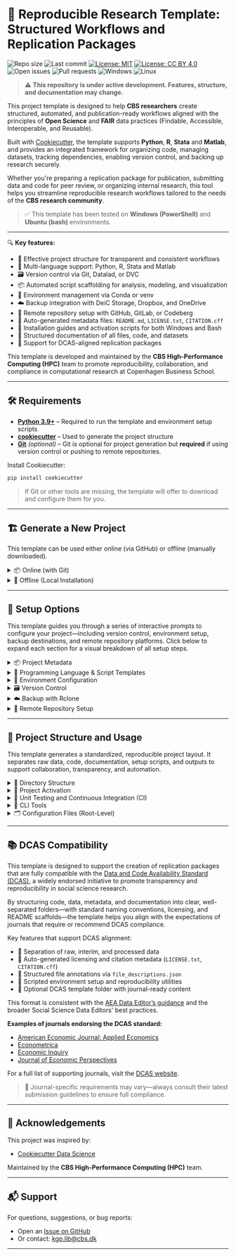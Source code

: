# 🧪 Reproducible Research Template: Structured Workflows and Replication Packages

![Repo size](https://img.shields.io/github/repo-size/CBS-HPC/research-template)
![Last commit](https://img.shields.io/github/last-commit/CBS-HPC/research-template)
[![License: MIT](https://img.shields.io/badge/license-MIT-blue.svg)](https://opensource.org/licenses/MIT)
[![License: CC BY 4.0](https://img.shields.io/badge/license-CC--BY%204.0-lightgrey.svg)](https://creativecommons.org/licenses/by/4.0/)
![Open issues](https://img.shields.io/github/issues/CBS-HPC/research-template)
![Pull requests](https://img.shields.io/github/issues-pr/CBS-HPC/research-template)
![Windows](https://img.shields.io/badge/tested%20on-Windows-blue?logo=windows&logoColor=white)
![Linux](https://img.shields.io/badge/tested%20on-Bash%20(Ubuntu)-blue?logo=linux&logoColor=white)


> ⚠️ **This repository is under active development. Features, structure, and documentation may change.**

This project template is designed to help **CBS researchers** create structured, automated, and publication-ready workflows aligned with the principles of **Open Science** and **FAIR** data practices (Findable, Accessible, Interoperable, and Reusable).

Built with [Cookiecutter](https://cookiecutter.readthedocs.io/en/latest/), the template supports **Python**, **R**, **Stata** and **Matlab**, and provides an integrated framework for organizing code, managing datasets, tracking dependencies, enabling version control, and backing up research securely.

Whether you're preparing a replication package for publication, submitting data and code for peer review, or organizing internal research, this tool helps you streamline reproducible research workflows tailored to the needs of the **CBS research community**.

> ✅ This template has been tested on **Windows (PowerShell)** and **Ubuntu (bash)** environments.

---

🔍 **Key features:**

- 📁 Effective project structure for transparent and consistent workflows  
- 🧬 Multi-language support: Python, R, Stata and Matlab 
- 🗃️ Version control via Git, Datalad, or DVC  
- 📦 Automated script scaffolding for analysis, modeling, and visualization  
- 🔐 Environment management via Conda or venv  
- ☁️ Backup integration with DeiC Storage, Dropbox, and OneDrive  
- 🚀 Remote repository setup with GitHub, GitLab, or Codeberg  
- 🧾 Auto-generated metadata files: `README.md`, `LICENSE.txt`, `CITATION.cff`  
- 🧰 Installation guides and activation scripts for both Windows and Bash  
- 📑 Structured documentation of all files, code, and datasets
- 📄 Support for DCAS-aligned replication packages  

This template is developed and maintained by the **CBS High-Performance Computing (HPC)** team to promote reproducibility, collaboration, and compliance in computational research at Copenhagen Business School.

---

## 🛠️ Requirements

- [**Python 3.9+**](https://www.python.org/downloads/) – Required to run the template and environment setup scripts  
- [**cookiecutter**](https://cookiecutter.readthedocs.io/en/latest/) – Used to generate the project structure  
- [**Git**](https://git-scm.com/downloads) *(optional)* – Git is optional for project generation but **required** if using version control or pushing to remote repositories.

Install Cookiecutter:

```bash
pip install cookiecutter
```

> If Git or other tools are missing, the template will offer to download and configure them for you.

---

## 🏗️ Generate a New Project

This template can be used either online (via GitHub) or offline (manually downloaded).

<details>
<summary>📦 Online (with Git)</summary>

Use this option if Git is installed and you want to fetch the template directly from GitHub:

```bash
cookiecutter gh:CBS-HPC/research-template
```

</details>

<details>
<summary>📁 Offline (Local Installation)</summary>

If Git is **not installed**, you can still use the template by downloading it manually:

1. Go to [https://github.com/CBS-HPC/research-template](https://github.com/CBS-HPC/research-template)  
2. Click the green **“Code”** button, then choose **“Download ZIP”**  
3. Extract the ZIP file to a folder of your choice  
4. Run Cookiecutter locally:

```bash
cookiecutter path/to/research-template
```

> ⚠️ Do **not** use `git clone` if Git is not installed. Manual download is required in this case.

</details>

---

## 🧾 Setup Options

This template guides you through a series of interactive prompts to configure your project—including version control, environment setup, backup destinations, and remote repository platforms. Click below to expand each section for a visual breakdown of all setup steps.

<details>
<summary>📦 Project Metadata</summary>

Provide core metadata for your project—used for naming, documentation, citation, and licensing.

```
├── project_name              → Human-readable name
├── repo_name                 → Folder and repository name
├── description               → Short summary of the project
├── author_name               → Your full name
├── email                     → Your CBS email
├── orcid                     → Your ORCID researcher ID
├── version                   → Initial version number (e.g., 0.0.1)
├── code_license              → [MIT | BSD-3-Clause | Apache-2.0 | None]
├── documentation_license     → [CC-BY-4.0 | CC0-1.0 | None]
├── data_license              → [CC-BY-4.0 | CC0-1.0 | None]
```

This information is used to auto-generate:

- `README.md` – populated with title, description, and author info  
- `LICENSE.txt` – includes license sections for code, documentation, and data  
- `CITATION.cff` – for machine-readable academic citation


### 🔑 License Descriptions

**Code Licenses:**

- [**MIT**](https://opensource.org/licenses/MIT) – Very permissive, short license. Allows reuse with attribution.  
- [**BSD-3-Clause**](https://opensource.org/license/bsd-3-clause/) – Permissive, but includes a non-endorsement clause.  
- [**Apache-2.0**](https://www.apache.org/licenses/LICENSE-2.0) – Like MIT, but includes explicit patent protection.  

**Documentation Licenses:**

- [**CC-BY-4.0**](https://creativecommons.org/licenses/by/4.0/) – Requires attribution, allows commercial and derivative use.  
- [**CC0-1.0**](https://creativecommons.org/publicdomain/zero/1.0/) – Places documentation in the public domain (no attribution required).

**Data Licenses:**

- [**CC-BY-4.0**](https://creativecommons.org/licenses/by/4.0/) – Allows reuse and redistribution with attribution.  
- [**CC0-1.0**](https://creativecommons.org/publicdomain/zero/1.0/) – Public domain dedication for unrestricted reuse.

> ℹ️ If “None” is selected, the corresponding section will be omitted from the LICENSE file.

</details>

<details>
<summary>🧬 Programming Language & Script Templates</summary>

Choose your primary scripting language. The template supports multi-language projects and automatically generates a modular codebase tailored to your selection.

```
├── programming_language      → [Python | R | Stata | Matlab | None]
│   └── If R/Stata/Matlab selected:
│       └── Prompt for executable path if not auto-detected
```

If you select **R**, **Stata** or **Matlab** the template will prompt for the path to the installed software if it is not auto-detected.

### 🛠️ Script Generation

Script generation is **language-agnostic**: based on your selected language, the template will create files with the appropriate extensions:

- `.py` (scripts) and `.ipynb` (notebooks) for Python
- `.R` (scripts) and `.Rmd` (notebooks) for R
- `.m`(scripts) and `.mlx` (notebooks) for Matlab 
- `.do` (scripts) and `.ipynb` (notebooks) for Stata


These starter scripts are placed in the `src/` directory and include:

```
├── s00_main.*                  → orchestrates the full pipeline
├── s00_workflow.*              → notebook (.ipynb, .Rmd, .mlx) orchestrating the full pipeline
├── s01_install_dependencies.*  → installs any missing packages required for the project
├── s02_utils.*                 → shared helper functions (not directly executable)
├── s03_data_collection.*       → imports or generates raw data
├── s04_preprocessing.*         → cleans and transforms data
├── s05_modeling.*              → fits models and generates outputs
├── s06_visualization.*         → creates plots and summaries
├── get_dependencies.*          → retrieves and checks required dependencies for the project environment. (Utilised)

```

Each script is structured to:

- Define a `main()` function or logical entry point (where applicable)  
- Automatically resolve project folder paths (`data/00_raw/`, `results/figures/`, etc.)  
- Remain passive unless directly called or imported  
- Support reproducible workflows by default

> 🧩 Scripts are designed to be flexible and modular: you can run them individually, chain them in `main.*`, or explore them interactively using Jupyter or RMarkdown.

</details>

<details>
<summary>🧪 Environment Configuration</summary>

Set up isolated virtual environments using **Conda**, **venv**, or your system’s **base installation**.

```
├── R environment (if R used)
│   └── env_manager_r         → [Conda | Base Installation]
│       ├── If Conda:         → Prompt for R version
│       └── If Base:          → Uses system-installed R
├── Python environment
│   └── env_manager_python    → [Conda | Venv | Base Installation]
│       ├── If Conda:         → Prompt for Python version
│       ├── If Venv:          → Uses current Python kernel version
│       └── If Base:          → Uses system-installed Python
├── Proprietary software (if selected)
│   └── [Stata | Matlab | R]
│       ├── Searches system PATH for installed application
│       └── Prompts user for executable path if not found
```

**Environment manager options:**

- [**Conda**](https://docs.conda.io/en/latest/) – A popular environment and package manager that supports both Python and R. Enables exact version control and cross-platform reproducibility.  
- [**venv**](https://docs.python.org/3/library/venv.html) – Python’s built-in tool for creating lightweight, isolated environments. Ideal for Python-only projects.  
- **Base Installation** – No virtual environment is created. Dependencies are installed directly into your system-wide Python or R installation.

Regardless of your choice, the following files are generated to document your environment:

- `environment.yml` – Conda-compatible list of dependencies  
- `requirements.txt` – pip-compatible Python package list  
- `renv.lock` – (if R is selected) snapshot of R packages using the `renv` package  

> ⚠️ When using **venv** or **base installation**, the `environment.yml` file is created **without Conda's native environment tracking**. As a result, it may be **less accurate or reproducible** than environments created with Conda.  
> ⚠️ If proprietary software (e.g., Stata, Matlab, R) is selected, the system will first **search your PATH**. If not found, you’ll be prompted to manually enter the executable path.  
> 💡 Conda will be downloaded and installed automatically if it's not already available.

</details>


<details>
<summary>🗃️ Version Control</summary>

Choose a system to version your code (and optionally your data).

```
├── version_control           → [Git | Datalad | DVC | None]
│   ├── Git:
│   │   ├── Prompt for Git user.name and user.email
│   │   ├── Initializes Git repo in project root
│   │   └── Initializes separate Git repo in `data/`
│   ├── Datalad:
│   │   ├── Initializes Git repo (if not already)
│   │   └── Initializes a Datalad dataset in `data/` (nested Git repo)
│   └── DVC:
│       ├── Initializes Git repo (if not already)
│       ├── Runs `dvc init` to create a DVC project
│       └── Configures `data/` as a DVC-tracked directory
```

This template supports several version control systems to suit different workflows:

- [**Git**](https://git-scm.com/) – general-purpose version control for code and text files  
- [**Datalad**](https://www.datalad.org/) – for data-heavy, file-based versioning; designed to support **FAIR** principles and **Open Science** workflows  
- [**DVC**](https://dvc.org/) – for machine learning pipelines, dataset tracking, and model versioning

### 🔧 How it works:

- **Git**: initializes the project root as a Git repository  
  - Also creates a separate Git repo in `data/` to track datasets independently  
- **Datalad**: builds on Git by creating a [Datalad dataset](https://handbook.datalad.org/en/latest/basics/101-137-datasets.html) in `data/`  
- **DVC**: runs `dvc init` and sets up `data/` as a [DVC-tracked directory](https://dvc.org/doc/start/data-management) using external storage and `.dvc` files

### 📝 Auto-generated `.gitignore` includes:

```
├── data/                  → 00_raw, 01_interim and 02_processed data folders
├── bin/                   → local binaries (e.g., rclone)
├── env/, __pycache__/     → Python virtual environments and caches
├── .vscode/, .idea/       → IDE and editor configs
├── .DS_Store, *.swp       → OS/system-generated files
├── .ipynb_checkpoints/    → Jupyter notebook checkpoints
├── .coverage, *.log       → logs, test coverage reports
```

> 🧹 These defaults help keep your repository clean, portable, and reproducible.

> ⚙️ If **Git**, **Datalad**, or **DVC** (or their dependencies) are not detected, the template will automatically download and install them during setup.
> This ensures you can use advanced version control tools without manual pre-installation.
</details>

<details>
<summary>☁️ Backup with Rclone</summary>

This template supports automated backup to **CBS-approved storage solutions** using [`rclone`](https://rclone.org).

```
├── remote_backup             → [DeIC | Dropbox | OneDrive | Local | Multiple | None]
│   ├── DeIC:
│   │   ├── Prompt for CBS email
│   │   └── Prompt for password (encrypted)
│   ├── Dropbox / OneDrive:
│   │   ├── Prompt for email
│   │   └── Prompt for password (encrypted)
│   ├── Local:
│   │   └── Prompt to choose a local destination path
│   └── Multiple:
│       └── Allows choosing several of the above
```

Supported backup targets include:

- [**DeIC Storage**](https://storage.deic.dk/) – configured via **SFTP with password and MFA** (see instructions under “Setup → SFTP”)  
- [**Dropbox**](https://www.dropbox.com/)  
- [**OneDrive**](https://onedrive.live.com/)  
- **Local** storage – backup to a folder on your own system  
- **Multiple** – select any combination of the above

> 🔐 All credentials are stored in `rclone.conf`.  
> ☁️ `rclone` is automatically downloaded and installed if not already available on your system.

</details>

<details>
<summary>📡 Remote Repository Setup</summary>

Automatically create and push to a Git repository on a remote hosting platform.

```
├── remote_repo               → [GitHub | GitLab | Codeberg | None]
│   └── If selected:
│       ├── Prompt for username
│       ├── Choose visibility: [private | public]
│       └── Provide personal access token (stored in `.env`)
```

Supported platforms include:

- [**GitHub**](https://github.com) – the most widely used platform for open source and academic collaboration. Supports seamless repo creation, authentication, and automation.
- [**GitLab**](https://gitlab.com) – a DevOps platform that supports both self-hosted and cloud-hosted repositories. Ideal for collaborative development with built-in CI/CD pipelines.
- [**Codeberg**](https://codeberg.org) – a privacy-focused Git hosting service powered by [Gitea](https://about.gitea.com). Community-driven and compliant with European data governance standards.

Repositories are created using the **HTTPS API**, and authenticated with **personal access tokens**.

> 🛡️ Your credentials and tokens are securely stored in the `.env` file and never exposed in plain text.

</details>

---
## 🧾 Project Structure and Usage

This template generates a standardized, reproducible project layout. It separates raw data, code, documentation, setup scripts, and outputs to support collaboration, transparency, and automation.

<details>
<summary>📁 Directory Structure</summary>

You can find or update human-readable file descriptions in `file_descriptions.json`.

```
├── .cookiecutter             # Cookiecutter configuration used to generate this project
├── .git                      # Git repository metadata
├── .gitignore                # Files/directories excluded from Git version control
├── .rcloneignore             # Files/directories excluded from Rclone backup
├── .treeignore               # Files excluded from file tree utilities or visualizations
├── CITATION.cff              # Machine-readable citation metadata for scholarly reference
├── DCAS template/            # Template for DCAS-compliant replication packages
│   └── README.md             # README for the DCAS template
├── LICENSE.txt               # Project license file
├── README.md                 # Main README with usage and documentation
├── activate.*                # Script to activate the environment (either `.ps1` or `.sh`)
├── deactivate.*              # Script to deactivate the environment (either `.ps1` or `.sh`)
├── bin/                      # Local tools (e.g., rclone binaries, installers)
├── data/                     # Structured project data directory
│   ├── .git/                 # Standalone Git repo for tracking datasets
│   ├── .gitlog               # Git log for the data repository
│   ├── 00_raw/                  # Original, immutable input data
│   ├── 01_interim/              # Intermediate data created during processing
│   └── 02_processed/            # Final, clean data ready for analysis
├── docs/                     # Project documentation, reports, or rendered outputs
├── environment.yml           # Conda-compatible environment definition (Python/R)
├── file_descriptions.json    # JSON file with editable descriptions for all project files
├── requirements.txt          # pip-compatible list of Python dependencies
├── results/                  # Results generated by the project
│   └── figures/              # Charts, plots, and other visual outputs
├── setup/                    # Internal setup module for environment config and CLI tools
│   ├── dependencies.txt      # List of Python dependencies for `setup` module  
│   ├── setup.py              # Setup script to register the project as a Python package
│   └── utils/                # Utility functions and scripts for environment setup
└── src (R/stata)/                  # Source code for data processing, analysis, and reporting
    ├── dependencies.txt            # List of dependencies for `src` module  
    ├── get_dependencies.*          # retrieves and checks required packages required for the project (Utilised)
    ├── s00_main.*                  # Orchestrates the full workflow pipeline
    ├── s00_workflow.*              # Interactive workflow (e.g., Jupyter notebook or RMarkdown)
    ├── s01_install_dependencies.*  # Installs any missing packages required for the project
    ├── s02_utils.*                 # Shared helper functions for reuse across script
    ├── s03_data_collection.*       # Imports or generates raw data from external sources
    ├── get_dependencies.*          # retrieves and checks required packages required for the project (Utilised)
    ├── s04_preprocessing.*         # Cleans and transforms raw input data
    ├── s05_modeling.*              # Performs modeling, estimation, or machine learning
    ├── s06_visualization.*         # Creates plots, charts, and visual summaries
```


> 🔁 `activate.*` and `deactivate.*` are either PowerShell (`.ps1`) or Bash (`.sh`) scripts, depending on your platform (Windows or macOS/Linux).

> ✳️ Script file extensions (`.py`, `.R`, `.do`, `.m`) are determined by the programming language selected during project setup.

</details>

<details>
<summary>🚀 Project Activation</summary>

To configure the project's environment—including project paths, environment variables, and virtual environments—run the activation script for your operating system. These scripts read settings from the `.env` file.

### 🪟 Windows (PowerShell)

**Activate:**

```powershell
./activate.ps1
```

**Deactivate:**

```powershell
./deactivate.ps1
```

### 🐧 macOS / Linux (bash)

**Activate:**

```bash
source activate.sh
```

**Deactivate:**

```bash
source deactivate.sh
```

</details>

<details>
<summary>📅 Unit Testing and Continuous Integration (CI)</summary>

---

This template includes built-in support for **unit testing** and **CI automation** across Python, R, MATLAB, and Stata to promote research reliability and reproducibility.

### 🧪 Unit Testing

Unit test files are automatically generated for core analysis scripts and placed in a unified `tests/` folder during setup. The structure varies slightly by language:

| Language | Test Framework     | Code Folder | Test Folder       | Test File Format |
| -------- | ------------------ | ----------- | ----------------- | ---------------- |
| Python   | `pytest`           | `src/`      | `tests/`          | `test_*.py`      |
| R        | `testthat`         | `R/`        | `tests/testthat/` | `test-*.R`       |
| MATLAB   | `matlab.unittest`  | `src/`      | `tests/`          | `test_*.m`       |
| Stata    | `.do` script-based | `stata/do/` | `tests/`          | `test_*.do`      |

Tests are automatically scaffolded to match your workflow scripts (e.g., `s00_main`, `s04_preprocessing`). They can be run locally, in CI, or as part of a pipeline.


📄 Example Layouts and Test Commands are shown below:

<details>
<summary>Python</summary>

Project structure:

```
src/s00_main.py
tests/test_s00_main.py
```

Run tests:

```
pytest
```

</details>

<details>
<summary>R</summary>

Project structure:

```
R/s00_main.R
tests/testthat/test-s00_main.R
```

Run tests:

```
testthat::test_dir("tests/testthat")
```

From command line:

```
Rscript -e 'testthat::test_dir("tests/testthat")'
```

</details>

<details>
<summary>Matlab</summary>

Project structure:

```
src/s00_main.m
tests/test_s00_main.m
```

Run tests in MATLAB:

```
results = runtests('tests');
assert(all([results.Passed]), 'Some tests failed')
```

From command line:

```
matlab -batch "results = runtests('tests'); assert(all([results.Passed]), 'Some tests failed')"
```

</details>

<details>
<summary>Stata</summary>

Project structure:

```
stata/do/s00_main.do
tests/test_s00_main.do
```

Run tests in Stata:

```
do tests/test_s00_main.do
```

Or in batch mode:

```
stata -b do tests/test_s00_main.do
```

</details>

### 🧪 Writing and Structuring Tests (with TDD)

Writing well-structured tests improves reliability, debuggability, and reproducibility. This template encourages both traditional unit testing and **Test-Driven Development (TDD)** workflows.

#### ✅ Best Practices

- Focus on **core logic and data transformations** — test cleaning, modeling, or custom functions.
- Include **edge cases** — such as missing data, unexpected formats, or invalid input.
- Keep tests **independent and repeatable** — avoid reliance on shared state or execution order.
- Use assertions appropriate for your language:
  - `assert` in Python
  - `expect_equal()` / `expect_error()` in R
  - `verifyEqual()` / `verifyTrue()` in MATLAB
  - `assert` in Stata
- Mirror your code structure — e.g., `s05_modeling.R` → `test-s05_modeling.R`

> 💡 Tests don’t need to be exhaustive — focus on **critical correctness** and **key workflow branches**.

#### 🔧 Test-Driven Development (TDD)

TDD encourages writing tests **before** implementation. This is especially effective in research workflows where reproducibility is critical.

**TDD workflow:**
1. Write a **failing test** that defines the expected behavior
2. Write the **minimal code** to make it pass
3. Refactor with confidence — tests ensure nothing breaks

**Why use TDD in research?**
- Validates assumptions before modeling
- Encourages modular, testable code
- Prevents regressions as scripts evolve

> 🚀 Each generated script comes with a matching test file scaffold to support TDD from day one.

---

### ⚙️ Continuous Integration (CI)

The template supports CI pipelines on all major platforms:

- **GitHub Actions**
- **GitLab CI/CD**
- **Codeberg CI** (via Woodpecker)

CI configurations are auto-generated based on your language and repository host, and placed in the appropriate file:

| Platform | Config File                |
| -------- | -------------------------- |
| GitHub   | `.github/workflows/ci.yml` |
| GitLab   | `.gitlab-ci.yml`           |
| Codeberg | `.woodpecker.yml`          |

Each pipeline performs the following:

1. Installs the appropriate language environment
2. Installs dependencies (e.g., `requirements.txt`, `renv.lock`)
3. Runs tests in the `tests/` directory
4. Outputs test logs and error reports

For R projects, CI will run `renv::restore(project = 'R')` if `R/renv.lock` exists. Otherwise, it falls back to `install.packages()`.

---

### 🔄 CI Config via CLI

CI can be configured to the selected platform using the built-in CLI command:

```
ci_config 
```

This works by renaming .yml files to .yml.disabled and back. It's useful for disabling CI during development
  
  🚪 CI is disabled by default after project generation. Use ci-config --enable when you're ready to activate it.


### 🔄 CI Control via CLI

CI can be toggled on or off using the built-in CLI command:

```
ci_control --enable 
ci_control --disable 
```

</details>


<details>
<summary>🔧 CLI Tools</summary>

The `setup` Python package provides a collection of command-line utilities to support project configuration, dependency management, documentation, and reproducibility workflows.

> ℹ️ **Note**: The `setup` package is **automatically installed** during project setup.  
> You can also manually install or reinstall it using:  
> `pip install -e ./setup`

Once installed, the following CLI commands become available from the terminal:

| Command                     | Description                                                                                       |
|-----------------------------|---------------------------------------------------------------------------------------------------|
| `push-backup`                | Executes a full project backup using preconfigured rules and paths.                               |
| `set-dataset`               | Initializes or registers datasets (e.g., add metadata, sync folders).                            |
| `update-dependencies`       | Retrieves and updates Python and R dependencies listed in `setup/` and `src/`.                   |
| `run-setup` *(in progress)* | Main entry point to initialize or reconfigure the project environment.                           |
| `update-readme`             | Regenerates the `README.md` with updated metadata and file structure.                            |
| `reset-templates`           | Resets or regenerates script templates in `src/` based on project language.                      |
| `code-examples`             | Generates language-specific example code and notebooks (Python, R, etc.).                   |
| `dcas-migrate` *(in progress)* | Validates and migrates the project structure to DCAS (Data and Code Availability Standard) format. |

### 🛠️ Usage

After activating your environment, run commands like:

```bash
run-setup
set-dataset
update-requirements
```

</details>

<details>
<summary>🗂️ Configuration Files (Root-Level)</summary>

The following configuration files are placed in the root directory and used by tools for managing environments, templates, backups, and project metadata.

| File                      | Purpose                                                                                             |
|---------------------------|-----------------------------------------------------------------------------------------------------|
| `.gitignore`              | Excludes unnecessary files from Git version control                                                 |
| `.rcloneignore`           | Excludes files and folders from Rclone-based backups                                                |
| `.treeignore`             | Filters out directories from project tree visualizations                                            |
| `.cookiecutter`           | Cookiecutter metadata for project initialization                                                    |
| `.env`                    | Defines environment-specific variables (e.g., paths, tokens, settings); typically excluded from Git |
| `environment.yml`         | Conda environment definition for installing Python and R dependencies                               |
| `requirements.txt`        | pip-compatible Python dependencies                                                                  |
| `renv.lock`               | Captures exact versions of R packages used (if R is selected)                                       |
| `file_descriptions.json`  | JSON file containing editable metadata for the directory structure; used by setup and documentation tools |

</details>

---

## 📚 DCAS Compatibility

This template is designed to support the creation of replication packages that are fully compatible with the [Data and Code Availability Standard (DCAS)](https://datacodestandard.org/), a widely endorsed initiative to promote transparency and reproducibility in social science research.

By structuring code, data, metadata, and documentation into clear, well-separated folders—with standard naming conventions, licensing, and README scaffolds—the template helps you align with the expectations of journals that require or recommend DCAS compliance.

Key features that support DCAS alignment:

- 📂 Separation of raw, interim, and processed data
- 📜 Auto-generated licensing and citation metadata (`LICENSE.txt`, `CITATION.cff`)
- 📑 Structured file annotations via `file_descriptions.json`
- 🧪 Scripted environment setup and reproducibility utilities
- 📄 Optional DCAS template folder with journal-ready content

This format is consistent with the [AEA Data Editor’s guidance](https://aeadataeditor.github.io/aea-de-guidance/preparing-for-data-deposit.html) and the broader Social Science Data Editors' best practices.

**Examples of journals endorsing the DCAS standard:**

- [American Economic Journal: Applied Economics](https://www.aeaweb.org/journals/applied-economics)
- [Econometrica](https://www.econometricsociety.org/publications/econometrica)
- [Economic Inquiry](https://onlinelibrary.wiley.com/journal/14680299)
- [Journal of Economic Perspectives](https://www.aeaweb.org/journals/jep)

For a full list of supporting journals, visit the [DCAS website](https://datacodestandard.org/journals/).

> 📝 Journal-specific requirements may vary—always consult their latest submission guidelines to ensure full compliance.


---

## 🙏 Acknowledgements

This project was inspired by:

- [Cookiecutter Data Science](https://drivendata.github.io/cookiecutter-data-science/)

Maintained by the **CBS High-Performance Computing (HPC)** team.

---

## 📬 Support

For questions, suggestions, or bug reports:

- Open an [Issue on GitHub](https://github.com/CBS-HPC/replication_package/issues)
- Or contact: [kgp.lib@cbs.dk](mailto:kgp.lib@cbs.dk)

---
